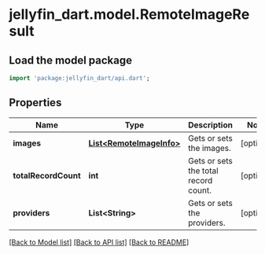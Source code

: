 # jellyfin_dart.model.RemoteImageResult

## Load the model package
```dart
import 'package:jellyfin_dart/api.dart';
```

## Properties
Name | Type | Description | Notes
------------ | ------------- | ------------- | -------------
**images** | [**List&lt;RemoteImageInfo&gt;**](RemoteImageInfo.md) | Gets or sets the images. | [optional] 
**totalRecordCount** | **int** | Gets or sets the total record count. | [optional] 
**providers** | **List&lt;String&gt;** | Gets or sets the providers. | [optional] 

[[Back to Model list]](../README.md#documentation-for-models) [[Back to API list]](../README.md#documentation-for-api-endpoints) [[Back to README]](../README.md)


